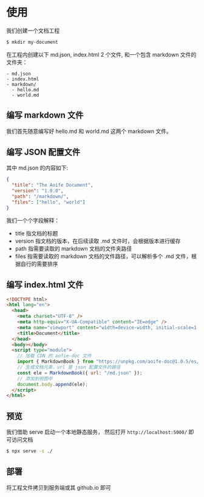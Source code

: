 # 使用

我们创建一个文档工程

```bash
$ mkdir my-document
```

在工程内创建以下 md.json, index.html 2 个文件, 和一个包含 markdown 文件的文件夹：

```
- md.json
- index.html
- markdown/
  - hello.md
  - world.md
```

## 编写 markdown 文件

我们首先随意编写好 hello.md 和 world.md 这两个 markdown 文件。

## 编写 JSON 配置文件

其中 md.json 的内容如下:

```json
{
  "title": "The Aoife Document",
  "version": "1.0.0",
  "path": "/markdown/",
  "files": ["hello", "world"]
}
```

我们一个个字段解释：

- title 指文档的标题
- version 指文档的版本，在后续读取 .md 文件时，会根据版本进行缓存
- path 指需要读取的 markdown 文档的文件夹路径
- files 指需要读取的 markdown 文档的文件路径，可以解析多个 .md 文件，根据自行的需要排序

## 编写 index.html 文件

```html
<!DOCTYPE html>
<html lang="en">
  <head>
    <meta charset="UTF-8" />
    <meta http-equiv="X-UA-Compatible" content="IE=edge" />
    <meta name="viewport" content="width=device-width, initial-scale=1.0" />
    <title>Document</title>
  </head>
  <body></body>
  <script type="module">
    // 加载 CDN 的 aofie-doc 文件
    import { MarkdownBook } from "https://unpkg.com/aoife-doc@1.0.5/es/lib/index.js";
    // 生成文档元素，url 是 json 配置文件的路径
    const ele = MarkdownBook({ url: "/md.json" });
    // 添加到视图中
    document.body.append(ele);
  </script>
</html>
```

## 预览

我们借助 serve 启动一个本地静态服务， 然后打开 `http://localhost:5000/` 即可访问文档

```bash
$ npx serve -s ./
```

## 部署

将工程文件拷贝到服务端或其 github.io 即可

